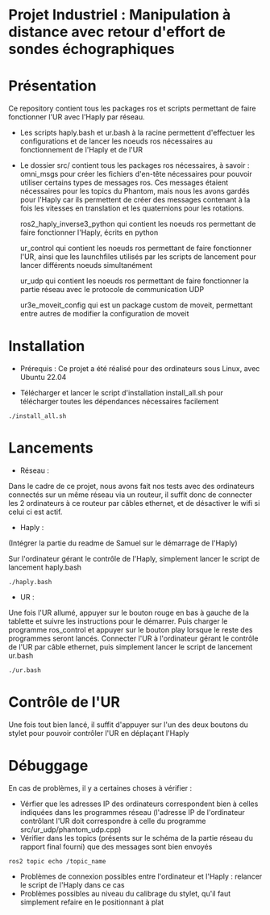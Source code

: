 # Projet Industriel : Manipulation à distance avec retour d'effort de sondes échographiques

# Présentation

Ce repository contient tous les packages ros et scripts permettant de faire fonctionner l'UR avec l'Haply par réseau.
- Les scripts haply.bash et ur.bash à la racine permettent d'effectuer les configurations et de lancer les noeuds ros nécessaires au fonctionnement de l'Haply et de l'UR
- Le dossier src/ contient tous les packages ros nécessaires, à savoir :
    omni_msgs pour créer les fichiers d'en-tête nécessaires pour pouvoir utiliser certains types de messages ros. Ces messages étaient nécessaires pour les topics du Phantom, mais nous les avons gardés pour l'Haply car ils permettent de créer des messages contenant à la fois les vitesses en translation et les quaternions pour les rotations. 

    ros2_haply_inverse3_python qui contient les noeuds ros permettant de faire fonctionner l'Haply, écrits en python

    ur_control qui contient les noeuds ros permettant de faire fonctionner l'UR, ainsi que les launchfiles utilisés par les scripts de lancement pour lancer différents noeuds simultanément

    ur_udp qui contient les noeuds ros permettant de faire fonctionner la partie réseau avec le protocole de communication UDP

    ur3e_moveit_config qui est un package custom de moveit, permettant entre autres de modifier la configuration de moveit

# Installation

- Prérequis : 
Ce projet a été réalisé pour des ordinateurs sous Linux, avec Ubuntu 22.04

- Télécharger et lancer le script d'installation install_all.sh pour télécharger toutes les dépendances nécessaires facilement 
```
./install_all.sh
```

# Lancements

- Réseau : 

Dans le cadre de ce projet, nous avons fait nos tests avec des ordinateurs connectés sur un même réseau via un routeur, il suffit donc de connecter les 2 ordinateurs à ce routeur par câbles ethernet, et de désactiver le wifi si celui ci est actif.

- Haply : 

(Intégrer la partie du readme de Samuel sur le démarrage de l'Haply)

Sur l'ordinateur gérant le contrôle de l'Haply, simplement lancer le script de lancement haply.bash
```
./haply.bash
```

- UR : 

Une fois l'UR allumé, appuyer sur le bouton rouge en bas à gauche de la tablette et suivre les instructions pour le démarrer. Puis charger le programme ros_control et appuyer sur le bouton play lorsque le reste des programmes seront lancés.
Connecter l'UR à l'ordinateur gérant le contrôle de l'UR par câble ethernet, puis simplement lancer le script de lancement ur.bash
```
./ur.bash
```

# Contrôle de l'UR

Une fois tout bien lancé, il suffit d'appuyer sur l'un des deux boutons du stylet pour pouvoir contrôler l'UR en déplaçant l'Haply

# Débuggage

En cas de problèmes, il y a certaines choses à vérifier : 

- Vérfier que les adresses IP des ordinateurs correspondent bien à celles indiquées dans les programmes réseau (l'adresse IP de l'ordinateur contrôlant l'UR doit correspondre à celle du programme src/ur_udp/phantom_udp.cpp)
- Vérifier dans les topics (présents sur le schéma de la partie réseau du rapport final fourni) que des messages sont bien envoyés
```
ros2 topic echo /topic_name
```
- Problèmes de connexion possibles entre l'ordinateur et l'Haply : relancer le script de l'Haply dans ce cas
- Problèmes possibles au niveau du calibrage du stylet, qu'il faut simplement refaire en le positionnant à plat
